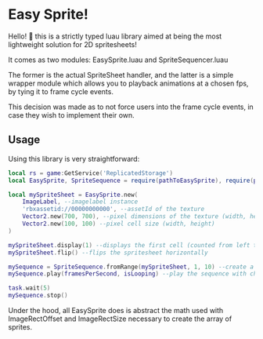 # Easy Sprite!

Hello! 👋 this is a strictly typed luau library aimed at being the most lightweight solution for 2D spritesheets!

It comes as two modules: EasySprite.luau and SpriteSequencer.luau

The former is the actual SpriteSheet handler, and the latter is a simple wrapper module
which allows you to playback animations at a chosen fps, by tying it to frame cycle events.

This decision was made as to not force users into the frame cycle events, in case they wish to implement their own.

## Usage
Using this library is very straightforward:

```lua
local rs = game:GetService('ReplicatedStorage')
local EasySprite, SpriteSequence = require(pathToEasySprite), require(pathToSpriteSequencer)

local mySpriteSheet = EasySprite.new(
	ImageLabel, --imagelabel instance
	'rbxassetid://00000000000', --assetId of the texture
	Vector2.new(700, 700), --pixel dimensions of the texture (width, height)
	Vector2.new(100, 100) --pixel cell size (width, height)
)

mySpriteSheet.display(1) --displays the first cell (counted from left to right)
mySpriteSheet.flip() --flips the spritesheet horizontally

mySequence = SpriteSequence.fromRange(mySpriteSheet, 1, 10) --create a sequence from cell 1 to 10
mySequence.play(framesPerSecond, isLooping) --play the sequence with chosen playback speed

task.wait(5)
mySequence.stop()
```
Under the hood, all EasySprite does is abstract the math used with ImageRectOffset and ImageRectSize necessary to
create the array of sprites.